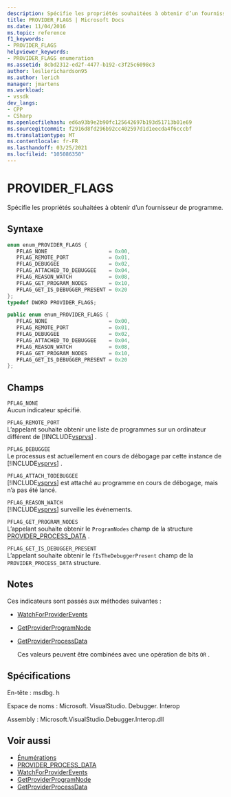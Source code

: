 ```yaml
---
description: Spécifie les propriétés souhaitées à obtenir d’un fournisseur de programme.
title: PROVIDER_FLAGS | Microsoft Docs
ms.date: 11/04/2016
ms.topic: reference
f1_keywords:
- PROVIDER_FLAGS
helpviewer_keywords:
- PROVIDER_FLAGS enumeration
ms.assetid: 8cbd2312-ed2f-4477-b192-c3f25c6098c3
author: leslierichardson95
ms.author: lerich
manager: jmartens
ms.workload:
- vssdk
dev_langs:
- CPP
- CSharp
ms.openlocfilehash: ed6a93b9e2b90fc125642697b193d51713b01e69
ms.sourcegitcommit: f2916d8fd296b92cc402597d1d1eecda4f6cccbf
ms.translationtype: MT
ms.contentlocale: fr-FR
ms.lasthandoff: 03/25/2021
ms.locfileid: "105086350"
---
```

# <a name="provider_flags"></a>PROVIDER_FLAGS
Spécifie les propriétés souhaitées à obtenir d’un fournisseur de programme.

## <a name="syntax"></a>Syntaxe

```cpp
enum enum_PROVIDER_FLAGS {
   PFLAG_NONE                    = 0x00,
   PFLAG_REMOTE_PORT             = 0x01,
   PFLAG_DEBUGGEE                = 0x02,
   PFLAG_ATTACHED_TO_DEBUGGEE    = 0x04,
   PFLAG_REASON_WATCH            = 0x08,
   PFLAG_GET_PROGRAM_NODES       = 0x10,
   PFLAG_GET_IS_DEBUGGER_PRESENT = 0x20
};
typedef DWORD PROVIDER_FLAGS;
```

```csharp
public enum enum_PROVIDER_FLAGS {
   PFLAG_NONE                    = 0x00,
   PFLAG_REMOTE_PORT             = 0x01,
   PFLAG_DEBUGGEE                = 0x02,
   PFLAG_ATTACHED_TO_DEBUGGEE    = 0x04,
   PFLAG_REASON_WATCH            = 0x08,
   PFLAG_GET_PROGRAM_NODES       = 0x10,
   PFLAG_GET_IS_DEBUGGER_PRESENT = 0x20
};
```

## <a name="fields"></a>Champs
 `PFLAG_NONE`\
 Aucun indicateur spécifié.

 `PFLAG_REMOTE_PORT`\
 L’appelant souhaite obtenir une liste de programmes sur un ordinateur différent de [!INCLUDE[vsprvs](../../../code-quality/includes/vsprvs_md.md)] .

 `PFLAG_DEBUGGEE`\
 Le processus est actuellement en cours de débogage par cette instance de [!INCLUDE[vsprvs](../../../code-quality/includes/vsprvs_md.md)] .

 `PFLAG_ATTACH_TODEBUGGEE`\
 [!INCLUDE[vsprvs](../../../code-quality/includes/vsprvs_md.md)] est attaché au programme en cours de débogage, mais n’a pas été lancé.

 `PFLAG_REASON_WATCH`\
 [!INCLUDE[vsprvs](../../../code-quality/includes/vsprvs_md.md)] surveille les événements.

 `PFLAG_GET_PROGRAM_NODES`\
 L’appelant souhaite obtenir le `ProgramNodes` champ de la structure [PROVIDER_PROCESS_DATA](../../../extensibility/debugger/reference/provider-process-data.md) .

 `PFLAG_GET_IS_DEBUGGER_PRESENT`\
 L’appelant souhaite obtenir le `fIsTheDebuggerPresent` champ de la `PROVIDER_PROCESS_DATA` structure.

## <a name="remarks"></a>Notes
 Ces indicateurs sont passés aux méthodes suivantes :

- [WatchForProviderEvents](../../../extensibility/debugger/reference/idebugprogramprovider2-watchforproviderevents.md)

- [GetProviderProgramNode](../../../extensibility/debugger/reference/idebugprogramprovider2-getproviderprogramnode.md)

- [GetProviderProcessData](../../../extensibility/debugger/reference/idebugprogramprovider2-getproviderprocessdata.md)

  Ces valeurs peuvent être combinées avec une opération de bits `OR` .

## <a name="requirements"></a>Spécifications
 En-tête : msdbg. h

 Espace de noms : Microsoft. VisualStudio. Debugger. Interop

 Assembly : Microsoft.VisualStudio.Debugger.Interop.dll

## <a name="see-also"></a>Voir aussi
- [Énumérations](../../../extensibility/debugger/reference/enumerations-visual-studio-debugging.md)
- [PROVIDER_PROCESS_DATA](../../../extensibility/debugger/reference/provider-process-data.md)
- [WatchForProviderEvents](../../../extensibility/debugger/reference/idebugprogramprovider2-watchforproviderevents.md)
- [GetProviderProgramNode](../../../extensibility/debugger/reference/idebugprogramprovider2-getproviderprogramnode.md)
- [GetProviderProcessData](../../../extensibility/debugger/reference/idebugprogramprovider2-getproviderprocessdata.md)
